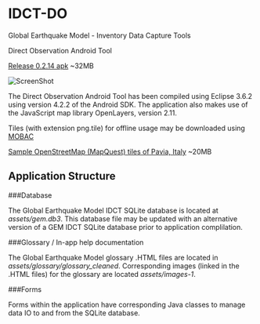 # IDCT-DO



Global Earthquake Model - Inventory Data Capture Tools 

Direct Observation Android Tool




[Release 0.2.14 apk](http://gem.github.io/DirectObservationToolsForAndroid/idct.apk) ~32MB

![ScreenShot](http://gem.github.io/DirectObservationToolsForAndroid/download.png)





The Direct Observation Android Tool has been compiled using Eclipse 3.6.2 using version 4.2.2 of the Android SDK. The application also makes use of the JavaScript map library OpenLayers, version 2.11.

Tiles (with extension png.tile) for offline usage may be downloaded using [MOBAC](http://mobac.sourceforge.net)


[Sample OpenStreetMap (MapQuest) tiles of Pavia, Italy](http://gem.github.io/DirectObservationToolsForAndroid/sample_pavia_png_tiles.zip) ~20MB

## Application Structure

###Database

The Global Earthquake Model IDCT SQLite database is located at *assets/gem.db3*. This database file may be updated with an alternative version of a GEM IDCT SQLite database prior to application complilation.


###Glossary / In-app help documentation

The Global Earthquake Model glossary .HTML files are located in *assets/glossary/glossary_cleaned*. Corresponding images (linked in the .HTML files) for the glossary are located *assets/images-1*.


###Forms

Forms within the application have corresponding Java classes to manage data IO to and from the SQLite database.

